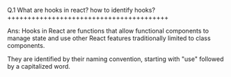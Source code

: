 Q.1 What are hooks in react? how to identify hooks?++++++++++++++++++++++++++++++++++++++++

Ans: Hooks in React are functions that allow functional components to manage state and use other React features traditionally limited to class components. 

They are identified by their naming convention, starting with "use" followed by a capitalized word.